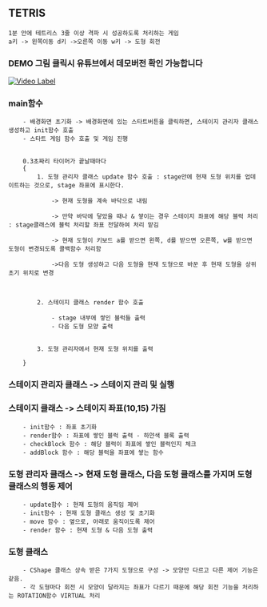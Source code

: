 ## TETRIS

	1분 안에 테트리스 3줄 이상 격파 시 성공하도록 처리하는 게임
	a키 -> 왼쪽이동 d키 ->오른쪽 이동 w키 -> 도형 회전
### DEMO 그림 클릭시 유튜브에서 데모버전 확인 가능합니다 

[![Video Label](http://img.youtube.com/vi/rkTuG1u6weA/0.jpg)](https://youtu.be/rkTuG1u6weA)

### main함수

		- 배경화면 초기화 -> 배경화면에 있는 스타트버튼을 클릭하면, 스테이지 관리자 클래스 생성하고 init함수 호출
		- 스타트 게임 함수 호출 및 게임 진행


		0.3초짜리 타이머가 끝날때마다
		{
			1. 도형 관리자 클래스 update 함수 호출 : stage안에 현재 도형 위치를 업데이트하는 것으로, stage 좌표에 표시한다.

				-> 현재 도형을 계속 바닥으로 내림

				-> 만약 바닥에 닿았을 때나 & 쌓이는 경우 스테이지 좌표에 해당 블럭 처리 : stage클래스에 블럭 처리할 좌표 전달하여 처리 맡김

				-> 현재 도형이 키보드 a를 받으면 왼쪽, d를 받으면 오른쪽, w를 받으면 도형이 변경되도록 콜백함수 처리함

				->다음 도형 생성하고 다음 도형을 현재 도형으로 바꾼 후 현재 도형을 상위 초기 위치로 변경



			2. 스테이지 클래스 render 함수 호출

				- stage 내부에 쌓인 블럭들 출력 
				- 다음 도형 모양 출력
        

			3. 도형 관리자에서 현재 도형 위치를 출력

		}

### 스테이지 관리자 클래스 -> 스테이지 관리 및 실행
	
### 스테이지 클래스 -> 스테이지 좌표(10,15) 가짐

		- init함수 : 좌표 초기화
		- render함수 : 좌표에 쌓인 블럭 출력 - 하얀색 블록 출력
		- checkBlock 함수 : 해당 블럭이 좌표에 쌓인 블럭인지 체크
		- addBlock 함수 : 해당 블럭을 좌표에 쌓는 함수

### 도형 관리자 클래스  -> 현재 도형 클래스, 다음 도형 클래스를 가지며 도형 클래스의 행동 제어
		- update함수 : 현재 도형의 움직임 제어
		- init함수 : 현재 도형 클래스 생성 및 초기화
		- move 함수 : 옆으로, 아래로 움직이도록 제어
		- render 함수 : 현재 도형 & 다음 도형 출력

### 도형 클래스
		- CShape 클래스 상속 받은 7가지 도형으로 구성 -> 모양만 다르고 다른 제어 기능은 같음.
		- 각 도형마다 회전 시 모양이 달라지는 좌표가 다르기 때문에 해당 회전 기능을 처리하는 ROTATION함수 VIRTUAL 처리

